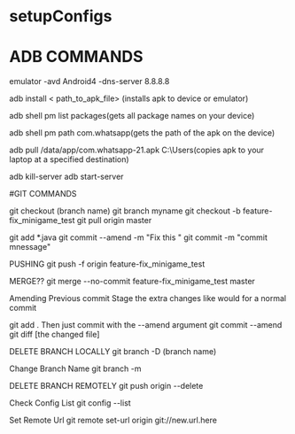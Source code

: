# setupConfigs

# ADB COMMANDS
emulator -avd Android4 -dns-server 8.8.8.8

adb install < path_to_apk_file> (installs apk to device or emulator)

adb shell pm list packages(gets all package names on your device)

adb shell pm path com.whatsapp(gets the path of the apk on the device)

adb pull /data/app/com.whatsapp-21.apk C:\Users(copies apk to your laptop at a specified destination)

adb kill-server
adb start-server

#GIT COMMANDS

git checkout (branch name)
git branch myname
git checkout -b feature-fix_minigame_test 
git pull origin master

git add *.java
git commit --amend -m "Fix this "
git commit -m "commit mnessage"

PUSHING
git push -f origin feature-fix_minigame_test

MERGE??
git merge --no-commit feature-fix_minigame_test master


Amending Previous commit
Stage the extra changes like would for a normal commit

git add .
Then just commit with the --amend argument
git commit --amend
git diff [the changed file]

DELETE BRANCH LOCALLY
git branch -D (branch name)

Change Branch Name
git branch -m <oldname> <newname>

DELETE BRANCH REMOTELY
git push origin --delete <branchName>

Check Config List
git config --list

Set Remote Url
git remote set-url origin git://new.url.here


